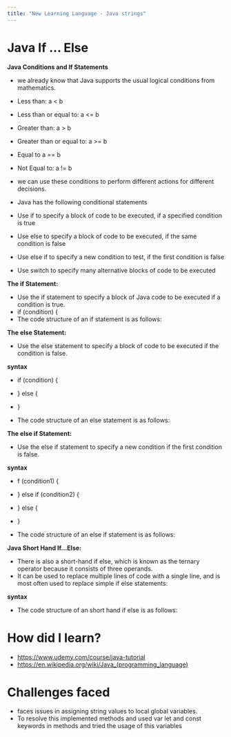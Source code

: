 ```yaml
---
title: "New Learning Language - Java strings"
---
```


 <h1>Java If ... Else</h1>


**Java Conditions and If Statements**

 - we already know that Java supports the usual logical conditions from mathematics.
 - Less than: a < b
 - Less than or equal to: a <= b
 - Greater than: a > b
 - Greater than or equal to: a >= b
 - Equal to a == b
 - Not Equal to: a != b
 - we can use these conditions to perform different actions for different decisions.

 - Java has the following conditional statements
 - Use if to specify a block of code to be executed, if a specified condition is true
 - Use else to specify a block of code to be executed, if the same condition is false
 - Use else if to specify a new condition to test, if the first condition is false
 - Use switch to specify many alternative blocks of code to be executed
 
**The if Statement:**

   - Use the if statement to specify a block of Java code to be executed if a condition is true.
   - if (condition) {
   - The code structure of an if statement is as follows:
   
**The else Statement:**

   - Use the else statement to specify a block of code to be executed if the condition is false.
   
**syntax**

   - if (condition) {
 
   - } else {
  
   - }
   -  The code structure of an else statement is as follows:
   
**The else if Statement:**

   - Use the else if statement to specify a new condition if the first condition is false.
   
**syntax**

   - f (condition1) {
  
   - } else if (condition2) {
  
   - } else {
  
   - }
   -  The code structure of an else if statement is as follows:
      
 **Java Short Hand If...Else:**
 
   - There is also a short-hand if else, which is known as the ternary operator because it consists of three operands.
   - It can be used to replace multiple lines of code with a single line, and is most often used to replace simple if else statements:

 **syntax**
 
   - The code structure of an short hand if else is as follows:
  
  
<h1>How did I learn?</h1>

  - https://www.udemy.com/course/java-tutorial
  -  https://en.wikipedia.org/wiki/Java_(programming_language)

<h1>Challenges faced</h1>

- faces issues in assigning string values to local global variables.
- To resolve this implemented methods and used var let and const keywords in methods and tried the usage of this variables 
